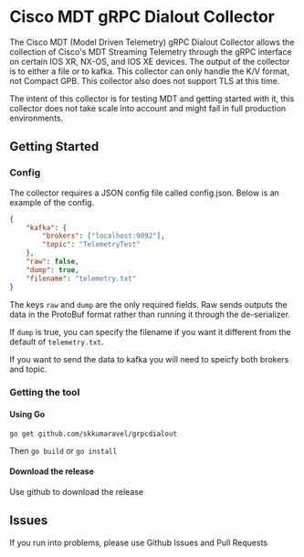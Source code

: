 # Cisco MDT gRPC Dialout Collector

The Cisco MDT (Model Driven Telemetry) gRPC Dialout Collector allows the collection of Cisco's MDT Streaming Telemetry through the gRPC interface on certain IOS XR, NX-OS, and IOS XE devices. The output of the collector is to either a file or to kafka. This collector can only handle the K/V format, not Compact GPB. This collector also does not support TLS at this time.

The intent of this collector is for testing MDT and getting started with it, this collector does not take scale into account and might fail in full production environments.

## Getting Started

### Config

The collector requires a JSON config file called config.json. Below is an example of the config.

```json
{
	"kafka": {
		"brokers": ["localhost:9092"],
		"topic": "TelemetryTest"
	},
	"raw": false,
	"dump": true,
	"filename": "telemetry.txt"
}
```

The keys `raw` and `dump` are the only required fields. Raw sends outputs the data in the ProtoBuf format rather than running it through the de-serializer. 

If `dump` is true, you can specify the filename if you want it different from the default of `telemetry.txt`. 

If you want to send the data to kafka you will need to speicfy both brokers and topic.

### Getting the tool

#### Using Go

`go get github.com/skkumaravel/grpcdialout`

Then `go build` or `go install`

#### Download the release

Use github to download the release

## Issues

If you run into problems, please use Github Issues and Pull Requests
